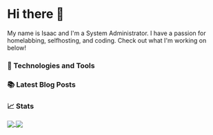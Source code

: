 # Hi there 👋

My name is Isaac and I'm a System Administrator. I have a passion for homelabbing, selfhosting, and coding. Check out what I'm working on below!

### 🔧 Technologies and Tools

### 📚 Latest Blog Posts

<!-- BLOG-POST-LIST:START -->
<!-- BLOG-POST-LIST:END -->

### 📈 Stats

<a href="https://github.com/Zibbp">
  <img align="center" src="https://github-readme-stats.vercel.app/api?username=zibbp&count_private=true&show_icons=true" />
</a>
<a href="https://github.com/Zibbp">
  <img align="center" src="https://github-readme-stats.vercel.app/api/top-langs/?username=zibbp&layout=compact" />
</a>

